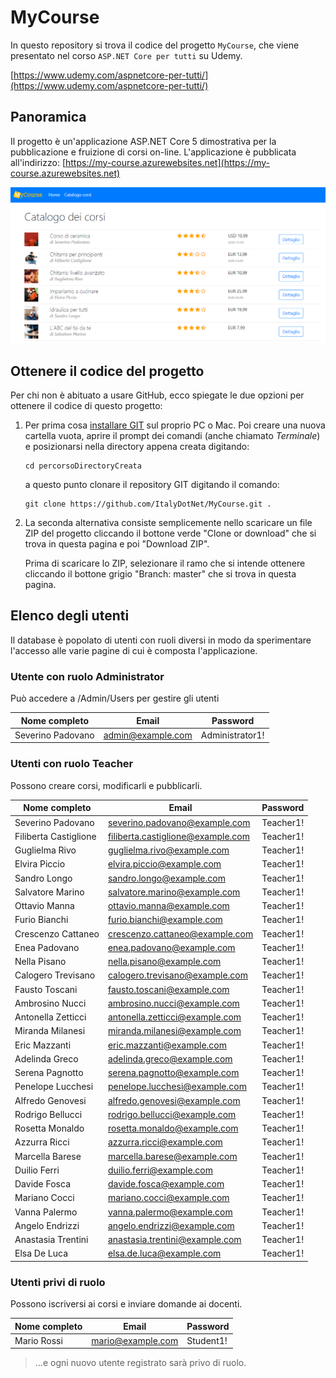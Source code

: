 # MyCourse
In questo repository si trova il codice del progetto `MyCourse`, che viene presentato nel corso `ASP.NET Core per tutti` su Udemy.

[https://www.udemy.com/aspnetcore-per-tutti/](https://www.udemy.com/aspnetcore-per-tutti/)

## Panoramica
Il progetto è un'applicazione ASP.NET Core 5 dimostrativa per la pubblicazione e fruizione di corsi on-line. L'applicazione è pubblicata all'indirizzo:
[https://my-course.azurewebsites.net](https://my-course.azurewebsites.net)

![Screenshot dell'applicazione MyCourse](docs/images/my-course.png)


## Ottenere il codice del progetto
Per chi non è abituato a usare GitHub, ecco spiegate le due opzioni per ottenere il codice di questo progetto:

 1. Per prima cosa [installare GIT](https://git-scm.com/book/it/v1/Per-Iniziare-Installare-Git#Installare-su-Linux) sul proprio PC o Mac. Poi creare una nuova cartella vuota, aprire il prompt dei comandi (anche chiamato _Terminale_) e posizionarsi nella directory appena creata digitando:
    ```
    cd percorsoDirectoryCreata
    ```
    a questo punto clonare il repository GIT digitando il comando:
    ```
    git clone https://github.com/ItalyDotNet/MyCourse.git .
    ```
 2. La seconda alternativa consiste semplicemente nello scaricare un file ZIP del progetto cliccando il bottone verde "Clone or download" che si trova in questa pagina e poi "Download ZIP".
    
    Prima di scaricare lo ZIP, selezionare il ramo che si intende ottenere cliccando il bottone grigio "Branch: master" che si trova in questa pagina.
	
## Elenco degli utenti
Il database è popolato di utenti con ruoli diversi in modo da sperimentare l'accesso alle varie pagine di cui è composta l'applicazione.

### Utente con ruolo Administrator
Può accedere a /Admin/Users per gestire gli utenti

|Nome completo    |Email            |Password       |
|-----------------|-----------------|---------------|
|Severino Padovano|admin@example.com|Administrator1!|

### Utenti con ruolo Teacher
Possono creare corsi, modificarli e pubblicarli.

|Nome completo    |Email            |Password       |
|-----------------|-----------------|---------------|
|Severino Padovano|severino.padovano@example.com|Teacher1!|
|Filiberta Castiglione|filiberta.castiglione@example.com|Teacher1!|
|Guglielma Rivo|guglielma.rivo@example.com|Teacher1!|
|Elvira Piccio|elvira.piccio@example.com|Teacher1!|
|Sandro Longo|sandro.longo@example.com|Teacher1!|
|Salvatore Marino|salvatore.marino@example.com|Teacher1!|
|Ottavio Manna|ottavio.manna@example.com|Teacher1!|
|Furio Bianchi|furio.bianchi@example.com|Teacher1!|
|Crescenzo Cattaneo|crescenzo.cattaneo@example.com|Teacher1!|
|Enea Padovano|enea.padovano@example.com|Teacher1!|
|Nella Pisano|nella.pisano@example.com|Teacher1!|
|Calogero Trevisano|calogero.trevisano@example.com|Teacher1!|
|Fausto Toscani|fausto.toscani@example.com|Teacher1!|
|Ambrosino Nucci|ambrosino.nucci@example.com|Teacher1!|
|Antonella Zetticci|antonella.zetticci@example.com|Teacher1!|
|Miranda Milanesi|miranda.milanesi@example.com|Teacher1!|
|Eric Mazzanti|eric.mazzanti@example.com|Teacher1!|
|Adelinda Greco|adelinda.greco@example.com|Teacher1!|
|Serena Pagnotto|serena.pagnotto@example.com|Teacher1!|
|Penelope Lucchesi|penelope.lucchesi@example.com|Teacher1!|
|Alfredo Genovesi|alfredo.genovesi@example.com|Teacher1!|
|Rodrigo Bellucci|rodrigo.bellucci@example.com|Teacher1!|
|Rosetta Monaldo|rosetta.monaldo@example.com|Teacher1!|
|Azzurra Ricci|azzurra.ricci@example.com|Teacher1!|
|Marcella Barese|marcella.barese@example.com|Teacher1!|
|Duilio Ferri|duilio.ferri@example.com|Teacher1!|
|Davide Fosca|davide.fosca@example.com|Teacher1!|
|Mariano Cocci|mariano.cocci@example.com|Teacher1!|
|Vanna Palermo|vanna.palermo@example.com|Teacher1!|
|Angelo Endrizzi|angelo.endrizzi@example.com|Teacher1!|
|Anastasia Trentini|anastasia.trentini@example.com|Teacher1!|
|Elsa De Luca|elsa.de.luca@example.com|Teacher1!|

### Utenti privi di ruolo
Possono iscriversi ai corsi e inviare domande ai docenti.

|Nome completo    |Email            |Password       |
|-----------------|-----------------|---------------|
|Mario Rossi      |mario@example.com|Student1!      |

> ...e ogni nuovo utente registrato sarà privo di ruolo.
